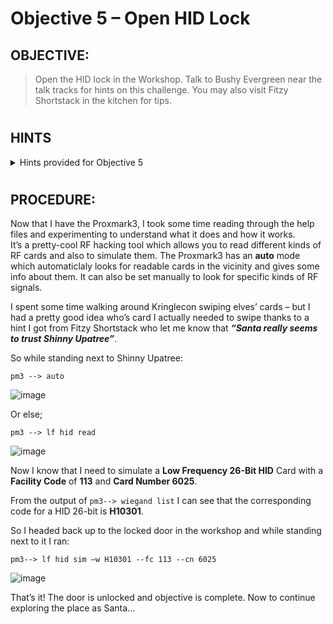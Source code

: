 # Objective 5 – Open HID Lock #

## OBJECTIVE: ##
>Open the HID lock in the Workshop. Talk to Bushy Evergreen near the talk tracks for hints on this challenge. You may also visit Fitzy Shortstack in the kitchen for tips.
#  

## HINTS ##
<details>
  <summary>Hints provided for Objective 5</summary>
 
>-  **BUSHY EVERGREEN:** The Proxmark is a multi-function RFID device, capable of capturing and replaying RFID events.
>-  **BUSHY EVERGREEN:** Larry Pesce knows a thing or two about [HID attacks](https://www.youtube.com/watch?v=647U85Phxgo). He's the author of a course on wireless hacking!
>-	 **BUSHY EVERGREEN:** There's a [short list of essential Proxmark commands](https://gist.github.com/joswr1ght/efdb669d2f3feb018a22650ddc01f5f2) also available.
>-	 **BUSHY EVERGREEN:** You can also use a Proxmark to impersonate a badge to unlock a door, if the badge you impersonate has access. ``lf hid sim -r 2006......``
>-	 **BUSHY EVERGREEN:** You can use a Proxmark to capture the facility code and ID value of HID ProxCard badge by running `lf hid read` when you are close enough to someone with a badge.
</details>

#  
## PROCEDURE: ##
Now that I have the Proxmark3, I took some time reading through the help files and experimenting to understand what it does and how it works.  
It’s a pretty-cool RF hacking tool which allows you to read different kinds of RF cards and also to simulate them. The Proxmark3 has an **auto** mode which automaticlaly looks for readable cards in the vicinity and gives some info about them.  It can also be set manually to look for specific kinds of RF signals.

I spent some time walking around Kringlecon swiping elves’ cards – but I had a pretty good idea who’s card I actually needed to swipe thanks to a hint I got from Fitzy Shortstack who let me know that ***“Santa really seems to trust Shinny Upatree”***.

So while standing next to Shinny Upatree:
```
pm3 --> auto
```
![image](https://github.com/beta-j/SANS-Holiday-Hack-Challenge-2020/assets/60655500/7b835e90-176b-4396-93c0-daf8c50cb120)

Or else; 
```
pm3 --> lf hid read
```
![image](https://github.com/beta-j/SANS-Holiday-Hack-Challenge-2020/assets/60655500/9f4e772c-69d2-479e-bc08-67aba5f02b47)

Now I know that I need to simulate a **Low Frequency 26-Bit HID** Card with a **Facility Code** of **113** and **Card Number 6025**.

From the output of ``pm3--> wiegand list`` I can see that the corresponding code for a HID 26-bit is **H10301**.

So I headed back up to the locked door in the workshop and while standing next to it I ran:
```
pm3--> lf hid sim –w H10301 --fc 113 --cn 6025
```
![image](https://github.com/beta-j/SANS-Holiday-Hack-Challenge-2020/assets/60655500/32c2f7fb-8a90-498d-990c-b55960b65c72)

That’s it!  The door is unlocked and objective is complete.  Now to continue exploring the place as Santa...
